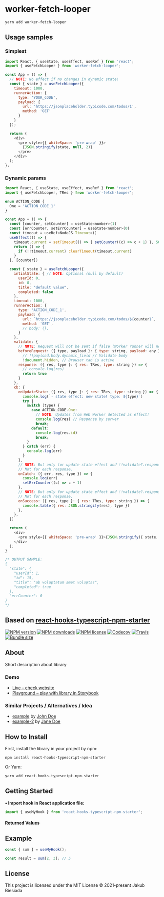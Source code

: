 # worker-fetch-looper

```bash
yarn add worker-fetch-looper
```

## Usage samples

### Simplest

```js
import React, { useState, useEffect, useRef } from 'react';
import { useFetchLooper } from 'worker-fetch-looper';

const App = () => {
  // NOTE: No effect if no changes in dynamic state!
  const { state } = useFetchLooper({
    timeout: 1000,
    runnerAction: {
      type: 'YOUR_CODE',
      payload: {
        url: 'https://jsonplaceholder.typicode.com/todos/1',
        method: 'GET'
      }
    }
  });

  return (
    <div>
      <pre style={{ whiteSpace: 'pre-wrap' }}>
        {JSON.stringify(state, null, 2)}
      </pre>
    </div>
  );
};
```

### Dynamic params

```js
import React, { useState, useEffect, useRef } from 'react';
import { useFetchLooper, TRes } from 'worker-fetch-looper';

enum ACTION_CODE {
  One = 'ACTION_CODE_1'
}

const App = () => {
  const [counter, setCounter] = useState<number>(1)
  const [errCounter, setErrCounter] = useState<number>(0)
  const timeout = useRef<NodeJS.Timeout>()
  useEffect(() => {
    timeout.current = setTimeout(() => { setCounter((c) => c + 1) }, 5000)
    return () => {
      if (!!timeout.current) clearTimeout(timeout.current)
    }
  }, [counter])

  const { state } = useFetchLooper({
    intialState: { // NOTE: Optional (null by default)
      userId: 0,
      id: 0,
      title: "default value",
      completed: false
    },
    timeout: 1000,
    runnerAction: {
      type: 'ACTION_CODE_1',
      payload: {
        url: `https://jsonplaceholder.typicode.com/todos/${counter}`,
        method: 'GET',
        // body: {},
      }
    },
    validate: {
      // NOTE: Request will not be sent if false (Worker runner will not be started)
      beforeRequest: ({ type, payload }: { type: string, payload: any }) =>
        // !!payload.body.dynamic_field // Validate body
        !document.hidden, // Browser tab is active
      response: ({ res, type }: { res: TRes, type: string }) => {
        // console.log(res)
        return true
      }
    },
    cb: {
      onUpdateState: ({ res, type }: { res: TRes, type: string }) => {
        console.log(`- state effect: new state! type: ${type}`)
        try {
          switch (type) {
            case ACTION_CODE.One:
              // NOTE: Updates from Web Worker detected as effect!
              console.log(res) // Response by server
              break;
            default:
              console.log(res.id)
              break;
          }
        } catch (err) {
          console.log(err)
        }
      },
      // NOTE: But only for update state effect and !!validate?.response fuckup!
      // Not for each response.
      onCatch: ({ err, res, type }) => {
        console.log(err)
        setErrCounter((c) => c + 1)
      },
      // NOTE: But only for update state effect and !!validate?.response success!
      // Not for each response.
      onSuccess: ({ res, type }: { res: TRes, type: string }) => {
        console.table({ res: JSON.stringify(res), type })
      },
    },
  })

  return (
    <div>
      <pre style={{ whiteSpace: 'pre-wrap' }}>{JSON.stringify({ state, errCounter }, null, 2)}</pre>
    </div>
  );
}

/* OUTPUT SAMPLE:
{
  "state": {
    "userId": 1,
    "id": 15,
    "title": "ab voluptatum amet voluptas",
    "completed": true
  },
  "errCounter": 0
}
*/
```

## Based on [react-hooks-typescript-npm-starter](https://github.com/the-mes/react-hooks-typescript-npm-starter)

[![NPM version](https://img.shields.io/npm/v/react-hooks-typescript-npm-starter?style=flat-square)](https://www.npmjs.com/package/react-hooks-typescript-npm-starter)
[![NPM downloads](https://img.shields.io/npm/dm/react-hooks-typescript-npm-starter?style=flat-square)](https://www.npmjs.com/package/react-hooks-typescript-npm-starter)
[![NPM license](https://img.shields.io/npm/l/react-hooks-typescript-npm-starter?style=flat-square)](https://www.npmjs.com/package/react-hooks-typescript-npm-starter)
[![Codecov](https://img.shields.io/codecov/c/github/the-mes/react-hooks-typescript-npm-starter?style=flat-square)](https://codecov.io/gh/the-mes/react-hooks-typescript-npm-starter)
[![Travis](https://img.shields.io/travis/com/the-mes/react-hooks-typescript-npm-starter/main?style=flat-square)](https://travis-ci.com/the-mes/react-hooks-typescript-npm-starter)
[![Bundle size](https://img.shields.io/bundlephobia/min/react-hooks-typescript-npm-starter?style=flat-square)](https://bundlephobia.com/result?p=react-hooks-typescript-npm-starter)

## About

Short description about library

### Demo

- [Live – check website](#)
- [Playground – play with library in Storybook](#)

### Similar Projects / Alternatives / Idea

- [example](#) by [John Doe](#)
- [example-2](#) by [Jane Doe](#)

## How to Install

First, install the library in your project by npm:

```sh
npm install react-hooks-typescript-npm-starter
```

Or Yarn:

```sh
yarn add react-hooks-typescript-npm-starter
```

## Getting Started

**• Import hook in React application file:**

```js
import { useMyHook } from 'react-hooks-typescript-npm-starter';
```

#### Returned Values

<!-- TODO -->

## Example

```js
const { sum } = useMyHook();

const result = sum(2, 3); // 5
```

## License

This project is licensed under the MIT License © 2021-present Jakub Biesiada
